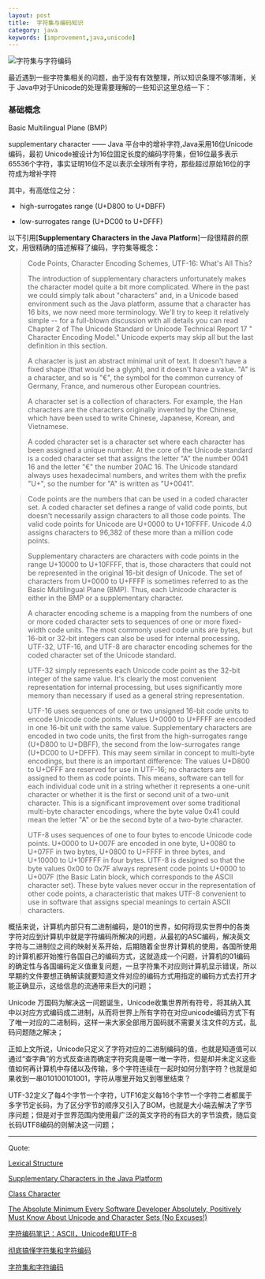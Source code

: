 ```yaml
---
layout: post
title:  字符集与编码知识
category: java
keywords: [improvement,java,unicode]
---
```


![字符集与字符编码](https://file.oncelee.com/20190501230537.png)


最近遇到一些字符集相关的问题，由于没有有效整理，所以知识条理不够清晰，关于 Java中对于Unicode的处理需要理解的一些知识这里总结一下：

### 基础概念

Basic Multilingual Plane (BMP)

supplementary character —— Java 平台中的增补字符,Java采用16位Unicode编码，最初 Unicode被设计为16位固定长度的编码字符集，但16位最多表示65536个字符，事实证明16位不足以表示全球所有字符，那些超过原始16位的字符成为增补字符


其中，有高低位之分：

- high-surrogates range (U+D800 to U+DBFF)

- low-surrogates range (U+DC00 to U+DFFF)

以下引用[**Supplementary Characters in the Java Platform**]一段很精辟的原文，用很精确的描述解释了编码，字符集等概念：

>  Code Points, Character Encoding Schemes, UTF-16: What's All This?
>  
> The introduction of supplementary characters unfortunately makes the character model quite a bit more complicated. Where in the past we could simply talk about "characters" and, in a Unicode based environment such as the Java platform, assume that a character has 16 bits, we now need more terminology. We'll try to keep it relatively simple -- for a full-blown discussion with all details you can read Chapter 2 of The Unicode Standard or Unicode Technical Report 17 " Character Encoding Model." Unicode experts may skip all but the last definition in this section.
>
> A character is just an abstract minimal unit of text. It doesn't have a fixed shape (that would be a glyph), and it doesn't have a value. "A" is a character, and so is "€", the symbol for the common currency of Germany, France, and numerous other European countries.
>
> A character set is a collection of characters. For example, the Han characters are the characters originally invented by the Chinese, which have been used to write Chinese, Japanese, Korean, and Vietnamese.
>
> A coded character set is a character set where each character has been assigned a unique number. At the core of the Unicode standard is a coded character set that assigns the letter "A" the number 0041 16 and the letter "€" the number 20AC 16. The Unicode standard always uses hexadecimal numbers, and writes them with the prefix "U+", so the number for "A" is written as "U+0041".

>  Code points are the numbers that can be used in a coded character set. A coded character set defines a range of valid code points, but doesn't necessarily assign characters to all those code points. The valid code points for Unicode are U+0000 to U+10FFFF. Unicode 4.0 assigns characters to 96,382 of these more than a million code points.
>
> Supplementary characters are characters with code points in the range U+10000 to U+10FFFF, that is, those characters that could not be represented in the original 16-bit design of Unicode. The set of characters from U+0000 to U+FFFF is sometimes referred to as the Basic Multilingual Plane (BMP). Thus, each Unicode character is either in the BMP or a supplementary character.
>
> A character encoding scheme is a mapping from the numbers of one or more coded character sets to sequences of one or more fixed-width code units. The most commonly used code units are bytes, but 16-bit or 32-bit integers can also be used for internal processing. UTF-32, UTF-16, and UTF-8 are character encoding schemes for the coded character set of the Unicode standard.
>
> UTF-32 simply represents each Unicode code point as the 32-bit integer of the same value. It's clearly the most convenient representation for internal processing, but uses significantly more memory than necessary if used as a general string representation.
>
> UTF-16 uses sequences of one or two unsigned 16-bit code units to encode Unicode code points. Values U+0000 to U+FFFF are encoded in one 16-bit unit with the same value. Supplementary characters are encoded in two code units, the first from the high-surrogates range (U+D800 to U+DBFF), the second from the low-surrogates range (U+DC00 to U+DFFF). This may seem similar in concept to multi-byte encodings, but there is an important difference: The values U+D800 to U+DFFF are reserved for use in UTF-16; no characters are assigned to them as code points. This means, software can tell for each individual code unit in a string whether it represents a one-unit character or whether it is the first or second unit of a two-unit character. This is a significant improvement over some traditional multi-byte character encodings, where the byte value 0x41 could mean the letter "A" or be the second byte of a two-byte character.
>
> UTF-8 uses sequences of one to four bytes to encode Unicode code points. U+0000 to U+007F are encoded in one byte, U+0080 to U+07FF in two bytes, U+0800 to U+FFFF in three bytes, and U+10000 to U+10FFFF in four bytes. UTF-8 is designed so that the byte values 0x00 to 0x7F always represent code points U+0000 to U+007F (the Basic Latin block, which corresponds to the ASCII character set). These byte values never occur in the representation of other code points, a characteristic that makes UTF-8 convenient to use in software that assigns special meanings to certain ASCII characters.


概括来说，计算机内部只有二进制编码，是01的世界，如何将现实世界中的各类字符对应到计算机中就是字符编码所解决的问题，从最初的ASC编码，解决英文字符与二进制位之间的映射关系开始，后期随着全世界计算机的使用，各国所使用的计算机都开始推行各国自己的编码方式，这就造成一个问题，计算机的01编码的确定性与各国编码定义值重复问题，一旦字符集不对应则计算机显示错误，所以早期的文件要想正确解读就要知道文件对应的编码方式用指定的编码方式去打开才能正确显示，这给信息的流通带来巨大的问题；

Unicode 万国码为解决这一问题诞生，Unicode收集世界所有符号，将其纳入其中以对应方式编码成二进制，从而将世界上所有字符在对应unicode编码方式下有了唯一对应的二进制码，这样一来大家全部用万国码就不需要关注文件的方式，乱码问题随之解决；

正如上文所说，Unicode只定义了字符对应的二进制编码的值，也就是知道值可以通过“查字典”的方式反查进而确定字符究竟是哪一唯一字符，但是却并未定义这些值如何再计算机中存储以及传输，多个字符连续在一起时如何分割字符？也就是如果收到一串010100101001，字符从哪里开始又到哪里结束？

UTF-32定义了每4个字节一个字符，UTF16定义每16个字节一个字符二者都属于多字节定长码，为了区分字节的顺序又引入了BOM，也就是大小端去解决了字节序问题；但是对于世界范围内使用最广泛的英文字符的有巨大的字节浪费，随后变长码UTF8编码的则解决这一问题；


---

Quote:

[Lexical Structure](https://docs.oracle.com/javase/specs/jls/se7/html/jls-3.html#jls-3.1)

[Supplementary Characters in the Java Platform](http://www.oracle.com/us/technologies/java/supplementary-142654.html)

[Class Character](http://docs.oracle.com/javase/6/docs/api/java/lang/Character.html#unicode)

[The Absolute Minimum Every Software Developer Absolutely, Positively Must Know About Unicode and Character Sets (No Excuses!)](https://www.joelonsoftware.com/2003/10/08/the-absolute-minimum-every-software-developer-absolutely-positively-must-know-about-unicode-and-character-sets-no-excuses/)

[字符编码笔记：ASCII，Unicode和UTF-8](http://www.ruanyifeng.com/blog/2007/10/ascii_unicode_and_utf-8.html)

[彻底搞懂字符集和字符编码](http://hustcalm.me/blog/2013/04/06/che-di-gao-dong-zi-fu-ji-he-zi-fu-bian-ma-cooked-from-other-posts/)

[字符集和字符编码](http://www.cnblogs.com/skynet/archive/2011/05/03/2035105.html)
